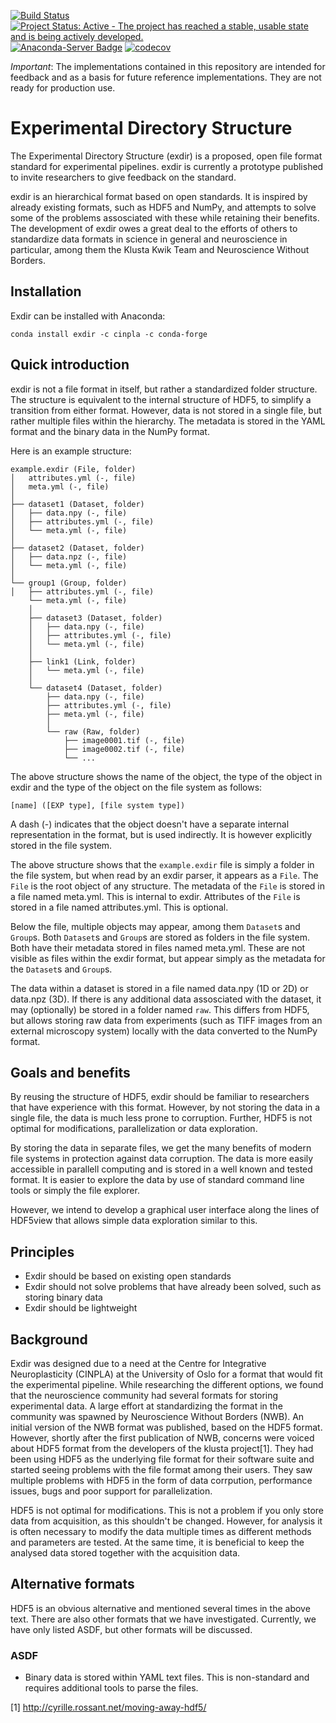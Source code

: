 [![Build Status](https://travis-ci.org/CINPLA/exdir.svg?branch=dev)](https://travis-ci.org/CINPLA/exdir)
[![Project Status: Active - The project has reached a stable, usable state and is being actively developed.](http://www.repostatus.org/badges/latest/active.svg)](http://www.repostatus.org/#active)
[![Anaconda-Server Badge](https://anaconda.org/cinpla/exdir/badges/installer/conda.svg)](https://conda.anaconda.org/cinpla)
[![codecov](https://codecov.io/gh/CINPLA/exdir/branch/dev/graph/badge.svg)](https://codecov.io/gh/CINPLA/exdir)

*Important*: The implementations contained in this repository are intended for
feedback and as a basis for future reference implementations.
They are not ready for production use.


# Experimental Directory Structure #

The Experimental Directory Structure (exdir) is a proposed, open file format standard for
experimental pipelines.
exdir is currently a prototype published to invite researchers to give feedback on
the standard.

exdir is an hierarchical format based on open standards.
It is inspired by already existing formats, such as HDF5 and NumPy,
and attempts to solve some of the problems assosciated with these while
retaining their benefits.
The development of exdir owes a great deal to the efforts of others to standardize
data formats in science in general and neuroscience in particular, among them 
the Klusta Kwik Team and Neuroscience Without Borders.

## Installation

Exdir can be installed with Anaconda:

    conda install exdir -c cinpla -c conda-forge

## Quick introduction ##

exdir is not a file format in itself, but rather a standardized folder structure.
The structure is equivalent to the internal structure of HDF5,
to simplify a transition from either format.
However, data is not stored in a single file, but rather multiple files within
the hierarchy.
The metadata is stored in the YAML format and the binary data in the NumPy
format.

Here is an example structure:

```
example.exdir (File, folder)
│   attributes.yml (-, file)
│   meta.yml (-, file)
│
├── dataset1 (Dataset, folder)
│   ├── data.npy (-, file)
│   ├── attributes.yml (-, file)
│   └── meta.yml (-, file)
│
├── dataset2 (Dataset, folder)
│   ├── data.npz (-, file)
│   └── meta.yml (-, file)
│
└── group1 (Group, folder)
│   ├── attributes.yml (-, file)
    └── meta.yml (-, file)
    │
    ├── dataset3 (Dataset, folder)
    │   ├── data.npy (-, file)
    │   ├── attributes.yml (-, file)
    │   └── meta.yml (-, file)
    │
    ├── link1 (Link, folder)
    │   └── meta.yml (-, file)
    │
    └── dataset4 (Dataset, folder)
        ├── data.npy (-, file)
        ├── attributes.yml (-, file)
        ├── meta.yml (-, file)
        │
        └── raw (Raw, folder)
            ├── image0001.tif (-, file)
            ├── image0002.tif (-, file)
            └── ...
```

The above structure shows the name of the object, the type of the object in exdir and
the type of the object on the file system as follows:

```
[name] ([EXP type], [file system type])
```

A dash (-) indicates that the object doesn't have a separate internal
representation in the format, but is used indirectly.
It is however explicitly stored in the file system.

The above structure shows that the `example.exdir` file is simply a folder in
the file system, but when read by an exdir parser, it appears as a `File`.
The `File` is the root object of any structure.
The metadata of the `File` is stored in a file named meta.yml.
This is internal to exdir.
Attributes of the `File` is stored in a file named attributes.yml.
This is optional.

Below the file, multiple objects may appear, among them `Dataset`s and `Group`s.
Both `Dataset`s and `Group`s are stored as folders in the file system.
Both have their metadata stored in files named meta.yml.
These are not visible as files within the exdir format, but appear simply as
the metadata for the `Dataset`s and `Group`s.

The data within a dataset is stored in a file named data.npy (1D or 2D) or
data.npz (3D).
If there is any additional data assosciated with the dataset,
it may (optionally) be stored in a folder named `raw`.
This differs from HDF5, but allows storing raw data from experiments (such as
TIFF images from an external microscopy system) locally with the data 
converted to the NumPy format.

## Goals and benefits ##

By reusing the structure of HDF5, exdir should be familiar to researchers that
have experience with this format.
However, by not storing the data in a single file,
the data is much less prone to corruption.
Further, HDF5 is not optimal for modifications, parallelization or data
exploration.

By storing the data in separate files, we get the many benefits of modern file
systems in protection against data corruption.
The data is more easily accessible in parallell computing and is stored in
a well known and tested format.
It is easier to explore the data by use of standard command line tools or simply
the file explorer.

However, we intend to develop a graphical user interface along the lines of
HDF5view that allows simple data exploration similar to this.

## Principles ##

- Exdir should be based on existing open standards
- Exdir should not solve problems that have already been solved, such as storing binary data
- Exdir should be lightweight

## Background ##

Exdir was designed due to a need at the Centre for Integrative
Neuroplasticity (CINPLA) at the University of Oslo for a format that would
fit the experimental pipeline.
While researching the different options, we found that the neuroscience
community had several formats for storing experimental data.
A large effort at standardizing the format in the community was spawned by
Neuroscience Without Borders (NWB).
An initial version of the NWB format was published, based on the HDF5 format.
However, shortly after the first publication of NWB, concerns were voiced
about HDF5 format from the developers of the klusta project[1].
They had been using HDF5 as the underlying file format for their software suite
and started seeing problems with the file format among their users.
They saw multiple problems with HDF5 in the form of data corrpution, performance
issues, bugs and poor support for parallelization.

HDF5 is not optimal for modifications.
This is not a problem if you only store data from acquisition,
as this shouldn't be changed.
However, for analysis it is often necessary to modify the data multiple times as
different methods and parameters are tested.
At the same time, it is beneficial to keep the analysed data stored together
with the acquisition data.

## Alternative formats ##

HDF5 is an obvious alternative and mentioned several times in the above text.
There are also other formats that we have investigated.
Currently, we have only listed ASDF, but other formats will be discussed.

### ASDF ###

- Binary data is stored within YAML text files. 
  This is non-standard and requires additional tools to parse the files.

[1] http://cyrille.rossant.net/moving-away-hdf5/
